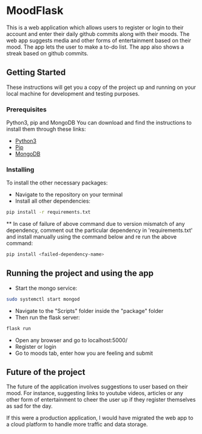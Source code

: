 # MoodFlask

This is a web application which allows users to register or login to their account and enter their daily github commits along with their moods. The web app suggests media and other forms of entertainment based on their mood. The app lets the user to make a to-do list. The app also shows a streak based on github commits.

## Getting Started

These instructions will get you a copy of the project up and running on your local machine for development and testing purposes. 

### Prerequisites

Python3, pip and MongoDB
You can download and find the instructions to install them through these links:

* [Python3](https://www.python.org/downloads/)
* [Pip](https://pip.pypa.io/en/stable/installing/)
* [MongoDB](https://docs.mongodb.com/manual/administration/install-community/)

### Installing
To install the other necessary packages: 
* Navigate to the repository on your terminal
* Install all other dependencies:
```bash
pip install -r requirements.txt
```
** In case of failure of above command due to version mismatch of any dependency, comment out the particular dependency in 'requirements.txt' and install manually using the command below and re run the above command:
```bash
pip install <failed-dependency-name>
```

## Running the project and using the app
* Start the mongo service:
```bash
sudo systemctl start mongod
```
* Navigate to the "Scripts" folder inside the "package" folder 
* Then run the flask server:
```bash
flask run
```
* Open any browser and go to localhost:5000/
* Register or login
* Go to moods tab, enter how you are feeling and submit

## Future of the project

The future of the application involves suggestions to user based on their mood. For instance, suggesting links to youtube videos, articles or any other form of entertainment to cheer the user up if they register themselves as sad for the day.

If this were a production application, I would have migrated the web app to a cloud platform to handle more traffic and data storage.
